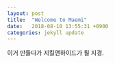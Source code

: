 ```yaml
---
layout: post
title:  "Welcome to Maemi"
date:   2018-08-10 13:55:31 +0900
categories: jekyll update
---
```

이거 만들다가 지킬앤하이드가 될 지경.
